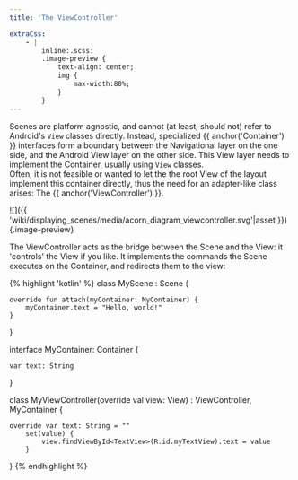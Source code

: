 ```yaml
---
title: 'The ViewController'

extraCss:
    - |
        inline:.scss:
        .image-preview {
            text-align: center; 
            img {
                max-width:80%;
            }    
        }
---
```


Scenes are platform agnostic, and cannot (at least, should not) refer to 
Android's `View` classes directly.
Instead, specialized {{ anchor('Container') }} interfaces form a boundary 
between the Navigational layer on the one side, and the Android View layer on 
the other side.
This View layer needs to implement the Container, usually using `View` classes.  
Often, it is not feasible or wanted to let the the root View of the layout 
implement this container directly, thus the need for an adapter-like class 
arises: The {{ anchor('ViewController') }}.

![]({{ 'wiki/displaying_scenes/media/acorn_diagram_viewcontroller.svg'|asset }})
{.image-preview}

The ViewController acts as the bridge between the Scene and the View: it
'controls' the View if you like.
It implements the commands the Scene executes on the Container, and redirects
them to the view:

{% highlight 'kotlin' %}
class MyScene<MyContainer> : Scene {

    override fun attach(myContainer: MyContainer) {
        myContainer.text = "Hello, world!"
    }
}

interface MyContainer: Container {
    
    var text: String
}

class MyViewController(override val view: View) : ViewController, MyContainer {

    override var text: String = ""
        set(value) {
            view.findViewById<TextView>(R.id.myTextView).text = value
        }
}
{% endhighlight %}
